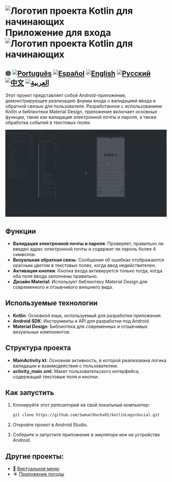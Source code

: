 
# <img src="https://italiancoders.it/wp-content/uploads/2018/01/kotlin_250x250.png" alt="Логотип проекта Kotlin для начинающих" width="52" height="30" /> Приложение для входа <img src="https://italiancoders.it/wp-content/uploads/2018/01/kotlin_250x250.png" alt="Логотип проекта Kotlin для начинающих" width="52" height="30" />

## 🌐 [![Português](https://img.shields.io/badge/Português-green)](https://github.com/SamuelRocha91/kotlinLoginSocial/blob/main/README.md) [![Español](https://img.shields.io/badge/Español-yellow)](https://github.com/SamuelRocha91/kotlinLoginSocial/blob/main/README_es.md) [![English](https://img.shields.io/badge/English-blue)](https://github.com/SamuelRocha91/kotlinLoginSocial/blob/main/README_en.md) [![Русский](https://img.shields.io/badge/Русский-lightgrey)](https://github.com/SamuelRocha91/kotlinLoginSocial/blob/main/README_ru.md) [![中文](https://img.shields.io/badge/中文-red)](https://github.com/SamuelRocha91/kotlinVirtualMenu) [![العربية](https://img.shields.io/badge/العربية-orange)](https://github.com/SamuelRocha91/kotlinLoginSocial/blob/main/README_ar.md)

Этот проект представляет собой Android-приложение, демонстрирующее реализацию формы входа с валидацией ввода и обратной связью для пользователя. Разработанное с использованием Kotlin и библиотеки Material Design, приложение включает основные функции, такие как валидация электронной почты и пароля, а также обработка событий в текстовых полях.

![Предпросмотр приложения](./gifs/login.gif)

## Функции

- **Валидация электронной почты и пароля**: Проверяет, правильно ли введен адрес электронной почты и содержит ли пароль более 4 символов.
- **Визуальная обратная связь**: Сообщения об ошибках отображаются красным цветом в текстовых полях, когда ввод недействителен.
- **Активация кнопки**: Кнопка входа активируется только тогда, когда оба поля ввода заполнены правильно.
- **Дизайн Material**: Использует библиотеку Material Design для современного и отзывчивого внешнего вида.

## Используемые технологии

- **Kotlin**: Основной язык, используемый для разработки приложения.
- **Android SDK**: Инструменты и API для разработки под Android.
- **Material Design**: Библиотека для современных и отзывчивых визуальных компонентов.

## Структура проекта

- **MainActivity.kt**: Основная активность, в которой реализована логика валидации и взаимодействия с пользователем.
- **activity_main.xml**: Макет пользовательского интерфейса, содержащий текстовые поля и кнопки.

## Как запустить

1. Клонируйте этот репозиторий на свой локальный компьютер:
   ```sh
   git clone https://github.com/SamuelRocha91/kotlinLoginSocial.git
   ```

2. Откройте проект в Android Studio.

3. Соберите и запустите приложение в эмуляторе или на устройстве Android.

## Другие проекты:

- 📜 [Виртуальное меню](https://github.com/SamuelRocha91/kotlinVirtualMenu/blob/main/README_ru.md)
- ☀️ [Приложение погоды](https://github.com/SamuelRocha91/kotlinWeatherApp/blob/main/README_ru.md)
